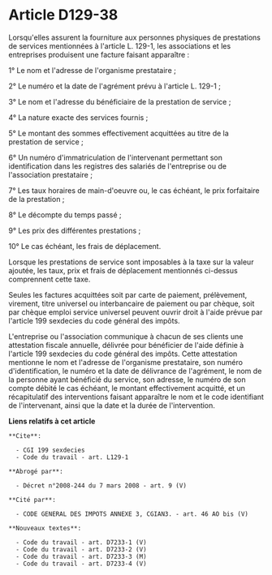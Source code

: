 # Article D129-38

Lorsqu'elles assurent la fourniture aux personnes physiques de prestations de services mentionnées à l'article L. 129-1, les
associations et les entreprises produisent une facture faisant apparaître :

1° Le nom et l'adresse de l'organisme prestataire ;

2° Le numéro et la date de l'agrément prévu à l'article L. 129-1 ;

3° Le nom et l'adresse du bénéficiaire de la prestation de service ;

4° La nature exacte des services fournis ;

5° Le montant des sommes effectivement acquittées au titre de la prestation de service ;

6° Un numéro d'immatriculation de l'intervenant permettant son identification dans les registres des salariés de l'entreprise
ou de l'association prestataire ;

7° Les taux horaires de main-d'oeuvre ou, le cas échéant, le prix forfaitaire de la prestation ;

8° Le décompte du temps passé ;

9° Les prix des différentes prestations ;

10° Le cas échéant, les frais de déplacement.

Lorsque les prestations de service sont imposables à la taxe sur la valeur ajoutée, les taux, prix et frais de déplacement
mentionnés ci-dessus comprennent cette taxe.

Seules les factures acquittées soit par carte de paiement, prélèvement, virement, titre universel ou interbancaire de
paiement ou par chèque, soit par chèque emploi service universel peuvent ouvrir droit à l'aide prévue par l'article 199
sexdecies du code général des impôts.

L'entreprise ou l'association communique à chacun de ses clients une attestation fiscale annuelle, délivrée pour bénéficier
de l'aide définie à l'article 199 sexdecies du code général des impôts. Cette attestation mentionne le nom et l'adresse de
l'organisme prestataire, son numéro d'identification, le numéro et la date de délivrance de l'agrément, le nom de la personne
ayant bénéficié du service, son adresse, le numéro de son compte débité le cas échéant, le montant effectivement acquitté, et
un récapitulatif des interventions faisant apparaître le nom et le code identifiant de l'intervenant, ainsi que la date et la
durée de l'intervention.

**Liens relatifs à cet article**

	**Cite**:

	  - CGI 199 sexdecies
	  - Code du travail - art. L129-1

	**Abrogé par**:

	  - Décret n°2008-244 du 7 mars 2008 - art. 9 (V)

	**Cité par**:

	  - CODE GENERAL DES IMPOTS ANNEXE 3, CGIAN3. - art. 46 AO bis (V)

	**Nouveaux textes**:

	  - Code du travail - art. D7233-1 (V)
	  - Code du travail - art. D7233-2 (V)
	  - Code du travail - art. D7233-3 (M)
	  - Code du travail - art. D7233-4 (V)

